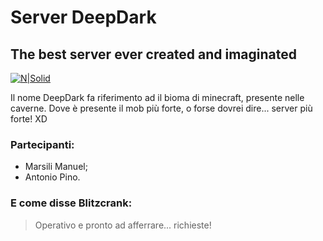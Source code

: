 # Server DeepDark
## The best server ever created and imaginated

[![N|Solid](https://media.thenerdstash.com/wp-content/uploads/2022/04/deepdark-minecraft-01.jpg)]()

Il nome DeepDark fa riferimento ad il bioma di minecraft, presente nelle caverne. Dove è presente il mob più forte, o forse dovrei dire... server più forte! XD

### Partecipanti:
- Marsili Manuel;
- Antonio Pino.


### E come disse Blitzcrank:
> Operativo e pronto ad afferrare... richieste!

